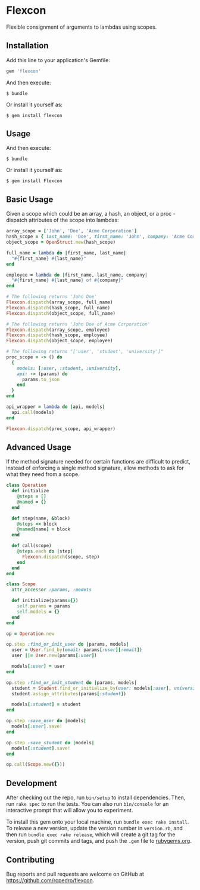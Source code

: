# Flexcon

Flexible consignment of arguments to lambdas using scopes.

## Installation

Add this line to your application's Gemfile:

```ruby
gem 'flexcon'
```

And then execute:

    $ bundle

Or install it yourself as:

    $ gem install flexcon

## Usage

And then execute:

    $ bundle

Or install it yourself as:

    $ gem install Flexcon

## Basic Usage

Given a scope which could be an array, a hash, an object, or a proc - dispatch attributes of the scope into lambdas:

```ruby
array_scope = ['John', 'Doe', 'Acme Corporation']
hash_scope = { last_name: 'Doe', first_name: 'John', company: 'Acme Corporation' }
object_scope = OpenStruct.new(hash_scope)

full_name = lambda do |first_name, last_name|
  "#{first_name} #{last_name}"
end

employee = lambda do |first_name, last_name, company|
  "#{first_name} #{last_name} of #{company}"
end

# The following returns 'John Doe'
Flexcon.dispatch(array_scope, full_name)
Flexcon.dispatch(hash_scope, full_name)
Flexcon.dispatch(object_scope, full_name)

# The following returns 'John Doe of Acme Corporation' 
Flexcon.dispatch(array_scope, employee)
Flexcon.dispatch(hash_scope, employee)
Flexcon.dispatch(object_scope, employee)

# The following returns "['user', 'student', 'university']"
proc_scope = -> () do
  {
    models: [:user, :student, :university],
    api: -> (params) do
      params.to_json
    end
  }
end

api_wrapper = lambda do |api, models| 
  api.call(models)
end

Flexcon.dispatch(proc_scope, api_wrapper)
```

## Advanced Usage

If the method signature needed for certain functions are difficult to predict, instead of enforcing a single method signature, allow methods to ask for what they need from a scope.  

```ruby
class Operation
  def initialize
    @steps = []
    @named = {}
  end

  def step(name, &block)
    @steps << block
    @named[name] = block
  end

  def call(scope)
    @steps.each do |step|
      Flexcon.dispatch(scope, step)
    end
  end
end

class Scope
  attr_accessor :params, :models

  def initialize(params={})
    self.params = params
    self.models = {}
  end
end

op = Operation.new

op.step :find_or_init_user do |params, models|
  user = User.find_by(email: params[:user][:email])
  user ||= User.new(params[:user])

  models[:user] = user
end

op.step :find_or_init_student do |params, models|
  student = Student.find_or_initialize_by(user: models[:user], university_id: params[:university_id])
  student.assign_attributes(params[:student])

  models[:student] = student
end

op.step :save_user do |models|
  models[:user].save!
end

op.step :save_student do |models|
  models[:student].save!
end

op.call(Scope.new({}))
```

## Development

After checking out the repo, run `bin/setup` to install dependencies. Then, run `rake spec` to run the tests. You can also run `bin/console` for an interactive prompt that will allow you to experiment.

To install this gem onto your local machine, run `bundle exec rake install`. To release a new version, update the version number in `version.rb`, and then run `bundle exec rake release`, which will create a git tag for the version, push git commits and tags, and push the `.gem` file to [rubygems.org](https://rubygems.org).

## Contributing

Bug reports and pull requests are welcome on GitHub at https://github.com/rcpedro/flexcon.

